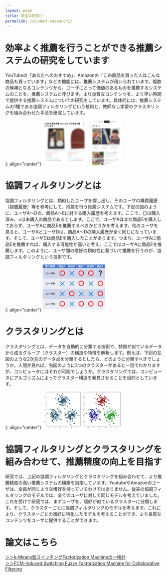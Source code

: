 ```yaml
---
layout: page
title: 学生の研究➀
permalink: /student-research1/
---
```

# 効率よく推薦を行うことができる推薦システムの研究をしています
<p class="research-content">
YouTubeの「あなたへのおすすめ」、Amazonの「この商品を買った人はこんな商品も買っています」などの機能には、推薦システムが用いられています。複数の候補となるコンテンツから、ユーザにとって価値のあるものを推薦するシステムのことを、推薦システムと呼びます。より良質なコンテンツを、より早い時間で提供する推薦システムについての研究をしています。具体的には、推薦システムの1種である協調フィルタリングという技術と、教師なし学習のクラスタリングを組み合わせた手法を研究しています。
</p>

{: align="center"}
<img src="/public/img/Amazon&YouTube.png" width="50%">

# 協調フィルタリングとは
<p class="research-content">
協調フィルタリングとは、類似したユーザを探し出し、そのユーザの購買履歴（視聴履歴）等を参考にして、推薦を行う推薦システムです。下記の図のように、ユーザA～Dの、商品A～Eに対する購入履歴を考えます。ここで、〇は購入済み、×は未購入の商品であるとします。ここで、ユーザAはまだ商品Eを購入しておらず、ユーザAに商品Eを推薦するべきかどうかを考えます。他のユーザを見ると、ユーザAとユーザDは、商品A～Dの購入履歴が全く同じになっています。そして、ユーザDは商品Eを購入したことがあります。つまり、ユーザAに商品Eを推薦すれば、購入する可能性が高いと考え、ここではユーザAに商品Eを推薦します。このように、ユーザ間の嗜好の類似性に基づいて推薦を行うのが、協調フィルタリングという技術です。
</p>

{: align="center"}
<img src="/public/img/CF.png" width="40%">

# クラスタリングとは
<p class="research-content">
クラスタリングとは、データを自動的に分類する技術で、特徴が似ているデータから成るグループ（クラスター）の構造や特徴を解析します。例えば、下記の左図のような2次元のデータ点を分類するとしたら、どのように分類すべきでしょうか。人間が見れば、右図のように3つのクラスターがあると一目でわかりますが、コンピュータにはそれが可能でしょうか。クラスタリングでは、コンピュータにアルゴリズムによってクラスター構造を発見させることを目的としています。
</p>

{: align="center"}
<img src="/public/img/Clustering.png" width="50%">

# 協調フィルタリングとクラスタリングを組み合わせて、推薦精度の向上を目指す
<p class="research-content">
研究では、上記の協調フィルタリングとクラスタリングを組み合わせて、より推薦精度の高い推薦システムの構築を目指しています。YoutubeやAmazonのユーザは、全員が同じような嗜好を持っているわけではありません。従来の協調フィルタリングのモデルでは、全てのユーザに対して同じモデルを考えていました。これを受けて研究では、まずユーザを、嗜好が似ているクラスターに分類します。そして、クラスターごとに協調フィルタリングのモデルを考えます。これにより、クラスターごとの嗜好に特化したモデルを考えることができ、より良質なコンテンツをユーザに提供することができます。
</p>

# 論文はこちら
[＞＞k-Means型スイッチングFactorization Machineの一検討](https://www.jstage.jst.go.jp/article/jacc/65/0/65_1494/_article/-char/ja/)  
[＞＞FCM-Induced Switching Fuzzy Factorization Machine for Collaborative Filtering](https://ieeexplore.ieee.org/document/10309695)